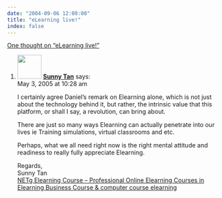 ```yaml
---
date: "2004-09-06 12:00:00"
title: "eLearning live!"
index: false
---
```


[One thought on &ldquo;eLearning live!&rdquo;](/lemire/blog/2004/09-06-elearning-live)

<ol class="comment-list">
<li id="comment-2333" class="comment even thread-even depth-1">
<div class="comment-author vcard">
<img alt src="https://secure.gravatar.com/avatar/51566750b7091712a84a098917a2a4a6?s=56&#038;d=mm&#038;r=g" srcset="https://secure.gravatar.com/avatar/51566750b7091712a84a098917a2a4a6?s=112&#038;d=mm&#038;r=g 2x" class="avatar avatar-56 photo" height="56" width="56" decoding="async" /> <b class="fn"><a href="http://www.elearning-avenue.com" class="url" rel="ugc external nofollow">Sunny Tan</a></b> <span class="says">says:</span> </div>
<div class="comment-metadata"><time datetime="2005-05-03T10:28:21+00:00">May 3, 2005 at 10:28 am</time></a> </div>
<div class="comment-content">
<p>I certainly agree Daniel&rsquo;s remark on Elearning alone, which is not just about the technology behind it, but rather, the intrinsic value that this platform, or shall I say, a revolution, can bring about.</p>
<p>There are just so many ways Elearning can actually penetrate into our lives ie Training simulations, virtual classrooms and etc.</p>
<p>Perhaps, what we all need right now is the right mental attitude and readiness to really fully appreciate Elearning.</p>
<p>Regards,<br/>
Sunny Tan<br/>
<a href="http://www.elearning-avenue.com" rel="nofollow"> NETg Elearning Course &#8211; Professional Online Elearning Courses in Elearning Business Course &amp; computer course elearning<br/>
</a></p>
</div>
</li>
</ol>
